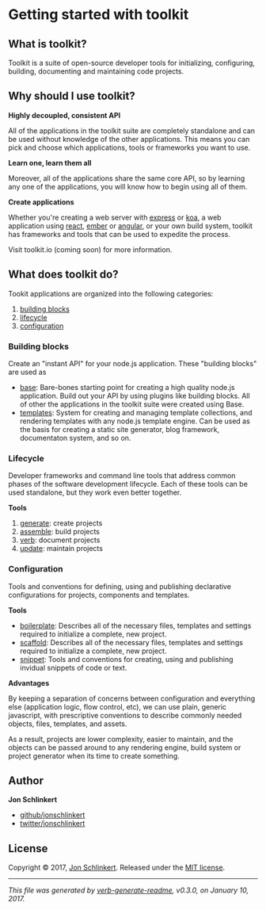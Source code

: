 # Getting started with toolkit

## What is toolkit?

Toolkit is a suite of open-source developer tools for initializing, configuring, building, documenting and maintaining code projects.

## Why should I use toolkit?

**Highly decoupled, consistent API**

All of the applications in the toolkit suite are completely standalone and can be used without knowledge of the other applications. This means you can pick and choose which applications, tools or frameworks you want to use.

**Learn one, learn them all**

Moreover, all of the applications share the same core API, so by learning any one of the applications, you will know how to begin using all of them.

**Create applications**

Whether you're creating a web server with [express](http://expressjs.com/) or [koa](https://github.com/koajs/koa), a web application using [react](https://facebook.github.io/react/), [ember](http://github.com/emberjs/ember.js) or [angular](http://angularjs.org), or your own build system, toolkit has frameworks and tools that can be used to expedite the process.

Visit toolkit.io (coming soon) for more information.

## What does toolkit do?

Tookit applications are organized into the following categories:

1. [building blocks](#building-blocks)
2. [lifecycle](#lifecycle)
3. [configuration](#configuration)

### Building blocks

Create an "instant API" for your node.js application. These "building blocks" are used as

* [base](https://github.com/node-base/base): Bare-bones starting point for creating a high quality node.js application. Build out your API by using plugins like building blocks. All of other the applications in the toolkit suite were created using Base.
* [templates](https://github.com/jonschlinkert/templates): System for creating and managing template collections, and rendering templates with any node.js template engine. Can be used as the basis for creating a static site generator, blog framework, documentaton system, and so on.

### Lifecycle

Developer frameworks and command line tools that address common phases of the software development lifecycle. Each of these tools can be used standalone, but they work even better together.

**Tools**

1. [generate](https://github.com/generate/generate): create projects
2. [assemble](https://github.com/assemble/assemble): build projects
3. [verb](https://github.com/verbose/verb): document projects
4. [update](https://github.com/update/update): maintain projects

### Configuration

Tools and conventions for defining, using and publishing declarative configurations for projects, components and templates.

**Tools**

* [boilerplate](https://github.com/jonschlinkert/boilerplate): Describes all of the necessary files, templates and settings required to initialize a complete, new project.
* [scaffold](https://github.com/jonschlinkert/scaffold): Describes all of the necessary files, templates and settings required to initialize a complete, new project.
* [snippet](https://github.com/jonschlinkert/snippet): Tools and conventions for creating, using and publishing invidual snippets of code or text.

**Advantages**

By keeping a separation of concerns between configuration and everything else (application logic, flow control, etc), we can use plain, generic javascript, with prescriptive conventions to describe commonly needed objects, files, templates, and assets.

As a result, projects are lower complexity, easier to maintain, and the objects can be passed around to any rendering engine, build system or project generator when its time to create something.

## Author

**Jon Schlinkert**

* [github/jonschlinkert](https://github.com/jonschlinkert)
* [twitter/jonschlinkert](http://twitter.com/jonschlinkert)

## License

Copyright © 2017, [Jon Schlinkert](https://github.com/jonschlinkert).
Released under the [MIT license](LICENSE).

***

_This file was generated by [verb-generate-readme](https://github.com/verbose/verb-generate-readme), v0.3.0, on January 10, 2017._